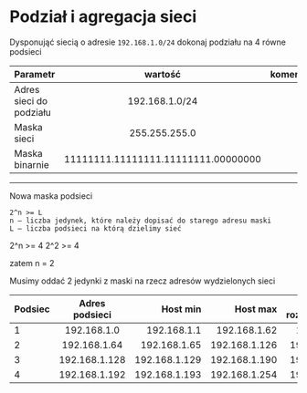 # Podział i agregacja sieci

Dysponująć siecią o adresie ``192.168.1.0/24`` dokonaj podziału na 4 równe podsieci


| Parametr | wartość | komentarz(opcionalny) |
| ------------- |:-------------:| -----:|
| Adres sieci do podziału | 192.168.1.0/24 |
| Maska sieci  | 255.255.255.0  | |
| Maska binarnie  | 11111111.11111111.11111111.00000000 | |

---------------------------

Nowa maska podsieci

```
2^n >= L
n – liczba jedynek, które należy dopisać do starego adresu maski
L – liczba podsieci na którą dzielimy sieć
```

2^n >= 4
2^2 >= 4

zatem n = 2

Musimy oddać 2 jedynki z maski na rzecz adresów wydzielonych sieci


| Podsiec   | Adres podsieci | Host min     | Host max      | Adres rozgłoszeniowy |
| -------------     |:-------------: | -----:       | -----:        | -----:    |
| 1         | 192.168.1.0 | 192.168.1.1      | 192.168.1.62 |  192.168.1.63 |
| 2         | 192.168.1.64 | 192.168.1.65      | 192.168.1.126 | 192.168.1.127  |
| 3         | 192.168.1.128 | 192.168.1.129 | 192.168.1.190 | 192.168.1.191 |
| 4         | 192.168.1.192 | 192.168.1.193 | 192.168.1.254 | 192.168.1.255 |

